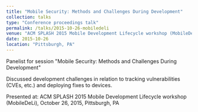 ```yaml
---
title: "Mobile Security: Methods and Challenges During Development"
collection: talks
type: "Conference proceedings talk"
permalink: /talks/2015-10-26-mobiledeli
venue: "ACM SPLASH 2015 Mobile Development Lifecycle workshop (MobileDeLi)"
date: 2015-10-26
location: "Pittsburgh, PA"
---
```


Panelist for session "Mobile Security: Methods and Challenges During Development"

Discussed development challenges in relation to tracking vulnerabilities (CVEs, etc.) and deploying fixes to devices.

Presented at: ACM SPLASH 2015 Mobile Development Lifecycle workshop (MobileDeLi), October 26, 2015, Pittsburgh, PA

